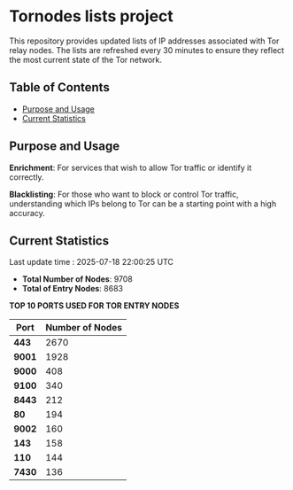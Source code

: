# Tornodes lists project

This repository provides updated lists of IP addresses associated with Tor relay nodes. The lists are refreshed every 30 minutes to ensure they reflect the most current state of the Tor network.

## Table of Contents

- [Purpose and Usage](#purpose-and-usage)
- [Current Statistics](#current-statistics)


## Purpose and Usage

**Enrichment**: For services that wish to allow Tor traffic or identify it correctly.

**Blacklisting**: For those who want to block or control Tor traffic, understanding which IPs belong to Tor can be a starting point with a high accuracy.

## Current Statistics

Last update time : 2025-07-18 22:00:25 UTC

- **Total Number of Nodes**: 9708
- **Total of Entry Nodes**: 8683

**TOP 10 PORTS USED FOR TOR ENTRY NODES**

| **Port** | **Number of Nodes** |
|------|-----------------|
| **443**   | 2670  |
| **9001**   | 1928  |
| **9000**   | 408  |
| **9100**   | 340  |
| **8443**   | 212  |
| **80**   | 194  |
| **9002**   | 160  |
| **143**   | 158  |
| **110**   | 144  |
| **7430**   | 136  |

